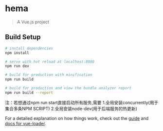 # hema

> A Vue.js project


## Build Setup

``` bash
# install dependencies
npm install

# serve with hot reload at localhost:8080
npm run dev

# build for production with minification
npm run build

# build for production and view the bundle analyzer report
npm run build --report
```
注：若想通过npm run start直接启动所有服务,需要
    1.全局安装concurrently(用于集合多条NPM SCRIPT)
    2.全局安装node-dev(用于后端服务的热更新)

For a detailed explanation on how things work, check out the [guide](http://vuejs-templates.github.io/webpack/) and [docs for vue-loader](http://vuejs.github.io/vue-loader).
